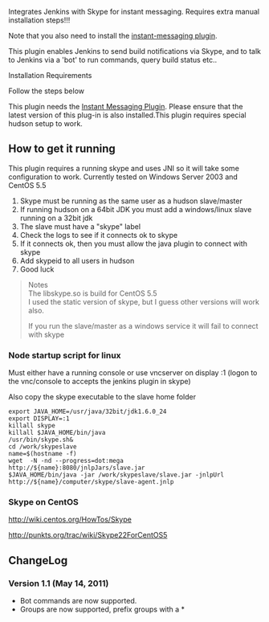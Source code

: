 Integrates Jenkins with Skype for instant messaging. Requires extra
manual installation steps!!!

Note that you also need to install the [instant-messaging
plugin](http://wiki.jenkins-ci.org/display/JENKINS/Instant+Messaging+Plugin).

This plugin enables Jenkins to send build notifications via Skype, and
to talk to Jenkins via a 'bot' to run commands, query build status
etc.. 

Installation Requirements

Follow the steps below 

This plugin needs the [Instant Messaging
Plugin](https://wiki.jenkins.io/display/JENKINS/Instant+Messaging+Plugin).
Please ensure that the latest version of this plug-in is also
installed.This plugin requires special hudson setup to work.

## How to get it running

This plugin requires a running skype and uses JNI so it will take some
configuration to work. Currently tested on Windows Server 2003 and
CentOS 5.5

1.  Skype must be running as the same user as a hudson slave/master
2.  If running hudson on a 64bit JDK you must add a windows/linux slave
    running on a 32bit jdk
3.  The slave must have a "skype" label
4.  Check the logs to see if it connects ok to skype
5.  If it connects ok, then you must allow the java plugin to connect
    with skype
6.  Add skypeid to all users in hudson
7.  Good luck

> Notes  
> The libskype.so is build for CentOS 5.5  
> I used the static version of skype, but I guess other versions will
> work also.
>
> If you run the slave/master as a windows service it will fail to
> connect with skype

### Node startup script for linux

Must either have a running console or use vncserver on display :1 (logon
to the vnc/console to accepts the jenkins plugin in skype)

Also copy the skype executable to the slave home folder

``` syntaxhighlighter-pre
export JAVA_HOME=/usr/java/32bit/jdk1.6.0_24
export DISPLAY=:1
killall skype
killall $JAVA_HOME/bin/java
/usr/bin/skype.sh&
cd /work/skypeslave
name=$(hostname -f)
wget  -N -nd --progress=dot:mega http://${name}:8080/jnlpJars/slave.jar
$JAVA_HOME/bin/java -jar /work/skypeslave/slave.jar -jnlpUrl http://${name}/computer/skype/slave-agent.jnlp
```

### Skype on CentOS

<http://wiki.centos.org/HowTos/Skype>

<http://punkts.org/trac/wiki/Skype22ForCentOS5>

## ChangeLog

### **Version 1.1 (May 14, 2011)**

-   Bot commands are now supported.
-   Groups are now supported, prefix groups with a \*
